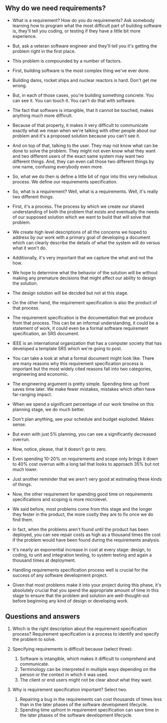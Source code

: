 ## Why do we need requirements?


- What is a requirement? How do you do requirements? Ask somebody learning how to program what the most difficult part of building software is, they'll tell you coding, or testing if they have a little bit more experience. 

- But, ask a veteran software engineer and they'll tell you it's getting the problem right in the first place. 

- This problem is compounded by a number of factors. 

- First, building software is the most complex thing we've ever done. 

- Building dams, rocket ships and nuclear reactors is hard. Don't get me wrong. 

- But, in each of those cases, you're building something concrete. You can see it. You can touch it. You can't do that with software. 

- The fact that software is intangible, that it cannot be touched, makes anything much more difficult. 

- Because of that property, it makes it very difficult to communicate exactly what we mean when we're talking with other people about our problem and it's a proposed solution because you can't see it. 

- And on top of that, talking to the user. They may not know what can be done to solve the problem. They might not even know what they want and two different users of the exact same system may want two different things. And, they can even call those two different things by one name, confusing everybody even more. 

- So, what we do then is define a little bit of rigor into this very nebulous process. We define our requirements specification. 

- So, what is a requirement? Well, what is a requirements. Well, it's really two different things. 

- First, it's a process. The process by which we create our shared understanding of both the problem that exists and eventually the needs of our supposed solution which we want to build that will solve that problem. 

- We create high level descriptions of all the concerns we hoped to address by our work with a primary goal of developing a document which can clearly describe the details of what the system will do versus what it won't do. 

- Additionally, it's very important that we capture the what and not the how. 

- We hope to determine what the behavior of the solution will be without making any premature decisions that might affect our ability to design the solution. 

- The design solution will be decided but not at this stage. 

- On the other hand, the requirement specification is also the product of that process. 

- The requirement specification is the documentation that we produce from that process. This can be an informal understanding, it could be a statement of work, it could even be a formal software requirement specification, an SRS document. 

- IEEE is an international organization that has a computer society that has developed a template SRS which we're going to post. 

- You can take a look at what a formal document might look like. There are many reasons why this requirement specification process is important but the most widely cited reasons fall into two categories, engineering and economic. 

- The engineering argument is pretty simple. Spending time up front saves time later. We make fewer mistakes, mistakes which often have far-ranging impact. 

- When we spend a significant percentage of our work timeline on this planning stage, we do much better. 

- Don't plan anything, see your schedule and budget exploded. Makes sense. 

- But even with just 5% planning, you can see a significantly decreased overrun. 

- Now, notice, please, that it doesn't go to zero. 

- Even spending 10-20% on requirements and scope only brings it down to 40% cost overrun with a long tail that looks to approach 35% but not much lower. 

- Just another reminder that we aren't very good at estimating these kinds of things. 

- Now, the other requirement for spending good time on requirements specifications and scoping is more microlevel. 

- We said before, most problems come from this stage and the longer they fester in the product, the more costly they are to fix once we do find them. 

- In fact, when the problems aren't found until the product has been deployed, you can see repair costs as high as a thousand times the cost if the problem would have been found during the requirements analysis. 

- It's nearly an exponential increase in cost at every stage: design, to coding, to unit and integration testing, to system testing and again a thousand times at deployment. 

- Handling requirements specification process well is crucial for the success of any software development project. 

- Given that most problems make it into your project during this phase, it's absolutely crucial that you spend the appropriate amount of time in this stage to ensure that the problem and solution are well-thought-out before beginning any kind of design or developing work.



## Questions and answers

1. Which is the right description about the requirement specification process? Requirement specification is a process to identify and specify the problem to solve.

2. Specifying requirements is difficult because (select three):
    1. Software is intangible, which makes it difficult to comprehend and communicate.
    2. Terminology can be interpreted in multiple ways depending on the person or the context in which it was used.
    3. The client or end users might not be clear about what they want.

3. Why is requirement specification important?  Select two.
    1. Repairing a bug in the requirements can cost thousands of times less than in the later phases of the software development lifecycle.
    2. Spending time upfront in requirement specification can save time in the later phases of the software development lifecycle.
